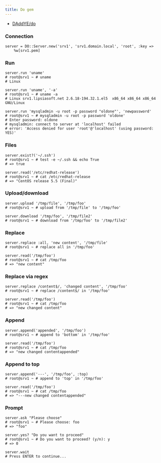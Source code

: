 ```yaml
---
title: Do gem
---
```


 * [DAddYE/do](https://github.com/DAddYE/do)

### Connection

    server = DO::Server.new('srv1', 'srv1.domain.local', 'root', :key => 
        %w[srv1.pem]
    
### Run
    server.run 'uname'
    # root@srv1 ~ # uname
    # Linux
    
    server.run 'uname', '-a'
    # root@srv1 ~ # uname -a
    # Linux srv1.lipsiasoft.net 2.6.18-194.32.1.el5  x86_64 x86_64 x86_64 GNU/Linux
    
    server.run 'mysqladmin -u root -p password "oldone"', 'newpassword'
    # root@srv1 ~ # mysqladmin -u root -p password 'oldone'
    # Enter password: oldone
    # mysqladmin: connect to server at 'localhost' failed
    # error: 'Access denied for user 'root'@'localhost' (using password: YES)'
    
### Files

    server.exist?('~/.ssh')
    # root@srv1 ~ # test -e ~/.ssh && echo True
    # => true
    
    server.read('/etc/redhat-release')
    # root@srv1 ~ # cat /etc/redhat-release
    # => "CentOS release 5.5 (Final)"

### Upload/download

    server.upload '/tmp/file', '/tmp/foo'
    # root@srv1 ~ # upload from '/tmp/file' to '/tmp/foo'
    
    server.download '/tmp/foo', '/tmp/file2'
    # root@srv1 ~ # download from '/tmp/foo' to '/tmp/file2'
    
### Replace

    server.replace :all, 'new content', '/tmp/file'
    # root@srv1 ~ # replace all in '/tmp/foo'
    
    server.read('/tmp/foo')
    # root@srv1 ~ # cat /tmp/foo
    # => "new content"
    
### Replace via regex

    server.replace /content$/, 'changed content', '/tmp/foo'
    # root@srv1 ~ # replace /content$/ in '/tmp/foo'
    
    server.read('/tmp/foo')
    # root@srv1 ~ # cat /tmp/foo
    # => "new changed content"
    
### Append

    server.append('appended', '/tmp/foo')
    # root@srv1 ~ # append to 'bottom' in '/tmp/foo'
    
    server.read('/tmp/foo')
    # root@srv1 ~ # cat /tmp/foo
    # => "new changed contentappended"
    
### Append to top

    server.append('---', '/tmp/foo', :top)
    # root@srv1 ~ # append to 'top' in '/tmp/foo'
    
    server.read('/tmp/foo')
    # root@srv1 ~ # cat /tmp/foo
    # => "---new changed contentappended"
    
### Prompt
    
    server.ask "Please choose"
    # root@srv1 ~ # Please choose: foo
    # => "foo"
    
    server.yes? "Do you want to proceed"
    # root@srv1 ~ # Do you want to proceed? (y/n): y
    # => 0
    
    server.wait
    # Press ENTER to continue...
